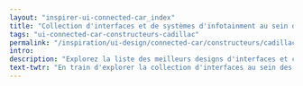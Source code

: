 ```yaml
---
layout: "inspirer-ui-connected-car_index"
title: "Collection d'interfaces et de systèmes d'infotainment au sein des voitures connectées Cadillac"
tags: "ui-connected-car-constructeurs-cadillac"
permalink: "/inspiration/ui-design/connected-car/constructeurs/cadillac/"
intro:
description: "Explorez la liste des meilleurs designs d'interfaces et concepts de tableaux de bord automobiles de Cadillac"
text-twtr: "En train d'explorer la collection d'interfaces au sein des voitures connectées Cadillac du @MagDuWebdesign"
---
```

